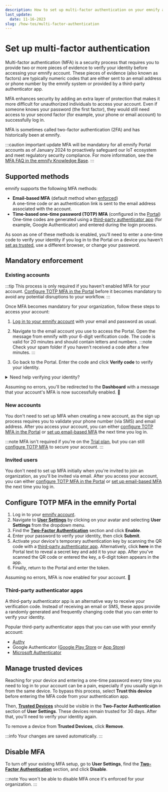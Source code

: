 ```yaml
---
description: How to set up multi-factor authentication on your emnify account
last_update: 
  date: 11-16-2023
slug: /how-tos/multi-factor-authentication
---
```


# Set up multi-factor authentication

Multi-factor authentication (MFA) is a security process that requires you to provide two or more pieces of evidence to verify your identity before accessing your emnify account.
These pieces of evidence (also known as factors) are typically numeric codes that are either sent to an email address or phone number by the emnify system or provided by a third-party authenticator app.

MFA enhances security by adding an extra layer of protection that makes it more difficult for unauthorized individuals to access your account.
Even if someone knows your password (the first factor), they would still need access to your second factor (for example, your phone or email account) to successfully log in.

MFA is sometimes called two-factor authentication (2FA) and has historically been at emnify.

:::caution important update
MFA will be mandatory for all emnify Portal accounts as of January 2024 to proactively safeguard our IoT ecosystem and meet regulatory security compliance.
For more information, see the [MFA FAQ in the emnify Knowledge Base](https://support.emnify.com/hc/en-us/articles/11119662291740-MFA-FAQ).
:::

## Supported methods

emnify supports the following MFA methods:

- **Email-based MFA** (default method when [enforced](#mandatory-enforcement))  
A one-time code or an authentication link is sent to the email address associated with the account.
- **Time-based one-time password (TOTP) MFA** (configured in the [Portal](#configure-totp-mfa-in-the-emnify-portal))  
One-time codes are generated using a [third-party authenticator app](#third-party-authenticator-apps) (for example, Google Authenticator) and entered during the login process.

As soon as one of these methods is enabled, you'll need to enter a one-time code to verify your identity if you log in to the Portal on a device you haven't [set as trusted](#manage-trusted-devices), use a different browser, or change your password.

## Mandatory enforcement

### Existing accounts

:::tip
This process is only required if you haven't enabled MFA for your account.
[Configure TOTP MFA in the Portal](#configure-totp-mfa-in-the-emnify-portal) before it becomes mandatory to avoid any potential disruptions to your workflow.
:::

Once MFA becomes mandatory for your organization, follow these steps to access your account:

1. [Log in to your emnify account](https://portal.emnify.com/sign) with your email and password as usual.
1. Navigate to the email account you use to access the Portal. 
Open the message from emnify with your 6-digit verification code.
The code is valid for 20 minutes and should contain letters and numbers.
:::note
Check your spam folder if you haven't received a code after a few minutes.
:::

1. Go back to the Portal. Enter the code and click **Verify code** to verify your identity.

<details className="custom-details-troubleshooting">
  <summary>Need help verifying your identity?</summary>
    <p>You may have issues verifying your identity once MFA becomes mandatory for your organization.</p>
    <p>Here are a few common error messages and what to do if you see them:</p>
    <b>This code is invalid. Try again.</b>
    <ul>
      <li>Re-enter your code and click <b>Verify code</b> again.</li>
      <li>Wait at least 20 minutes, and then click <b>Resend</b>. Enter the new verification code once you've received it.</li>
      <li>Still having trouble? Contact the <a href="https://docs.emnify.com/support">emnify support team</a>.</li>
    </ul>
    <b>This code is not valid anymore. Get a new one via email.</b>
    <ul>
      <li>Click <b>Resend</b> and enter the new verification code once you've received it.</li>
      <li>Still having trouble? Contact the <a href="https://docs.emnify.com/support">emnify support team</a>.</li>
    </ul>
    <b>Invalid code, your account will be locked after [number] of incorrect attempts.</b>
    <ul>
      <li>Re-enter your code and click <b>Verify code</b> again.</li>
      <li>Click <b>Resend</b> and enter the new verification code once you've received it.</li>
      <li>Still having trouble? Contact the <a href="https://docs.emnify.com/support">emnify support team</a>.</li>
    </ul>
    <b>You've reached the limit of failed authentication attempts. Please try again in 1 hour.</b>
    <ul>
      <li>Wait at least 60 minutes, and then try to log in again.</li>
      <li>If you've waited and the next attempt is blocked, contact the <a href="https://docs.emnify.com/support">emnify support team</a>.</li>
    </ul>
</details>

Assuming no errors, you'll be redirected to the **Dashboard** with a message that your account's MFA is now successfully enabled. 🎉

### New accounts

You don't need to set up MFA when creating a new account, as the sign up process requires you to validate your phone number (via SMS) and email address.
After you access your account, you can either [configure TOTP MFA in the Portal](#configure-totp-mfa-in-the-emnify-portal) or [set up email-based MFA](#existing-accounts) the next time you log in.

:::note
MFA isn't required if you're on the [Trial plan](/quickstart#emnifys-trial), but you can still [configure TOTP MFA](#configure-totp-mfa-in-the-emnify-portal) to secure your account.
:::

### Invited users

You don't need to set up MFA initially when you're invited to join an organization, as you'll be invited via email.
After you access your account, you can either [configure TOTP MFA in the Portal](#configure-totp-mfa-in-the-emnify-portal) or [set up email-based MFA](#existing-accounts) the next time you log in.

## Configure TOTP MFA in the emnify Portal

1. Log in to your [emnify account](https://portal.emnify.com/sign).
1. Navigate to [**User Settings**](https://portal.emnify.com/user-settings) by clicking on your avatar and selecting **User Settings** from the dropdown menu.
1. Find the [**Two-Factor Authentication**](https://portal.emnify.com/user-settings#two-factor-authentication) section and click **Enable**.
1. Enter your password to verify your identity, then click **Submit**.
1. Activate your device's temporary authentication key by scanning the QR code with a [third-party authenticator app](#third-party-authenticator-apps).
Alternatively, click **here** in the Portal text to reveal a secret key and add it to your app.
After you've scanned the QR code or entered the key, a 6-digit token appears in the app. 
1. Finally, return to the Portal and enter the token.

Assuming no errors, MFA is now enabled for your account. 🎉

### Third-party authenticator apps

A third-party authenticator app is an alternative way to receive your verification code.
Instead of receiving an email or SMS, these apps provide a randomly generated and frequently changing code that you can enter to verify your identity.

Popular third-party authenticator apps that you can use with your emnify account:

- [Authy](https://authy.com/download/)
- Google Authenticator ([Google Play Store](https://play.google.com/store/apps/details?id=com.google.android.apps.authenticator2&pli=1) or [App Store](https://apps.apple.com/us/app/google-authenticator/id388497605))
- [Microsoft Authenticator](https://www.microsoft.com/en/security/mobile-authenticator-app)

## Manage trusted devices

Reaching for your device and entering a one-time password every time you need to log in to your account can be a pain, especially if you usually sign in from the same device.
To bypass this process, select **Trust this device** before entering the MFA code from your authentication app.

Then, [**Trusted Devices**](https://portal.emnify.com/user-settings#trusted-devices) should be visible in the **Two-Factor Authentication** section of **User Settings**.
These devices remain trusted for 30 days.
After that, you'll need to verify your identity again.

To remove a device from **Trusted Devices**, click **Remove**.

:::info
Your changes are saved automatically.
:::

## Disable MFA

To turn off your existing MFA setup, go to **User Settings**, find the [**Two-Factor Authentication**](https://portal.emnify.com/user-settings#two-factor-authentication) section, and click **Disable**.

:::note
You won't be able to disable MFA once it's enforced for your organization.
:::
